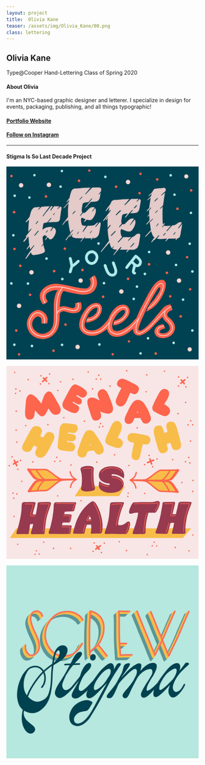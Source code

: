 ```yaml
---
layout: project
title:  Olivia Kane
teaser: /assets/img/Olivia_Kane/00.png
class: lettering
---
```

## Olivia Kane ##
Type@Cooper Hand-Lettering Class of Spring 2020
#### About Olivia ####
I'm an NYC-based graphic designer and letterer. I specialize in design for events, packaging, publishing, and all things typographic!

#### [Portfolio Website](https://oliviakanedesign.com) ####
#### [Follow on Instagram](https://www.instagram.com/o_a_kane/) ####
<!--[Twitter](https://)-->
---
#### Stigma Is So Last Decade Project ####
![image1](/assets/img/Olivia_Kane/01.jpg)

![image2](/assets/img/Olivia_Kane/02.jpg)

![image3](/assets/img/Olivia_Kane/03.jpg)
